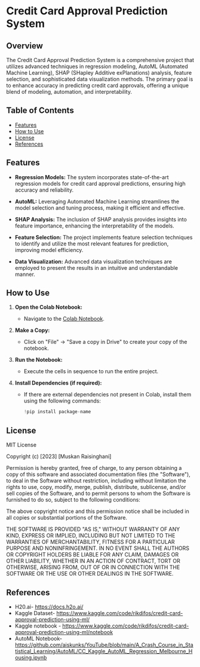 # Credit Card Approval Prediction System

## Overview

The Credit Card Approval Prediction System is a comprehensive project that utilizes advanced techniques in regression modeling, AutoML (Automated Machine Learning), SHAP (SHapley Additive exPlanations) analysis, feature selection, and sophisticated data visualization methods. The primary goal is to enhance accuracy in predicting credit card approvals, offering a unique blend of modeling, automation, and interpretability.

## Table of Contents

- [Features](#features)
- [How to Use](#how-to-use)
- [License](#license)
- [References](#references)
  
## Features

- **Regression Models:** The system incorporates state-of-the-art regression models for credit card approval predictions, ensuring high accuracy and reliability.

- **AutoML:** Leveraging Automated Machine Learning streamlines the model selection and tuning process, making it efficient and effective.

- **SHAP Analysis:** The inclusion of SHAP analysis provides insights into feature importance, enhancing the interpretability of the models.

- **Feature Selection:** The project implements feature selection techniques to identify and utilize the most relevant features for prediction, improving model efficiency.

- **Data Visualization:** Advanced data visualization techniques are employed to present the results in an intuitive and understandable manner.

## How to Use

1. **Open the Colab Notebook:**
   - Navigate to the [Colab Notebook](https://github.com/MuskanRaisinghani23/CreditCardApprovalPrediction/blob/main/CreditCardApprovalPrediction.ipynb).

2. **Make a Copy:**
   - Click on "File" -> "Save a copy in Drive" to create your copy of the notebook.

3. **Run the Notebook:**
   - Execute the cells in sequence to run the entire project.

4. **Install Dependencies (if required):**
   - If there are external dependencies not present in Colab, install them using the following commands:
     ```python
     !pip install package-name
     ```

## License
MIT License

Copyright (c) [2023] [Muskan Raisinghani]

Permission is hereby granted, free of charge, to any person obtaining a copy of this software and associated documentation files (the "Software"), to deal in the Software without restriction, including without limitation the rights to use, copy, modify, merge, publish, distribute, sublicense, and/or sell copies of the Software, and to permit persons to whom the Software is furnished to do so, subject to the following conditions:

The above copyright notice and this permission notice shall be included in all copies or substantial portions of the Software.

THE SOFTWARE IS PROVIDED "AS IS," WITHOUT WARRANTY OF ANY KIND, EXPRESS OR IMPLIED, INCLUDING BUT NOT LIMITED TO THE WARRANTIES OF MERCHANTABILITY, FITNESS FOR A PARTICULAR PURPOSE AND NONINFRINGEMENT. IN NO EVENT SHALL THE AUTHORS OR COPYRIGHT HOLDERS BE LIABLE FOR ANY CLAIM, DAMAGES OR OTHER LIABILITY, WHETHER IN AN ACTION OF CONTRACT, TORT OR OTHERWISE, ARISING FROM, OUT OF OR IN CONNECTION WITH THE SOFTWARE OR THE USE OR OTHER DEALINGS IN THE SOFTWARE.

## References
* H20.ai- https://docs.h2o.ai/
* Kaggle Dataset- https://www.kaggle.com/code/rikdifos/credit-card-approval-prediction-using-ml/
* Kaggle notebook - https://www.kaggle.com/code/rikdifos/credit-card-approval-prediction-using-ml/notebook
* AutoML Notebook- https://github.com/aiskunks/YouTube/blob/main/A_Crash_Course_in_Statistical_Learning/AutoML/CC_Kaggle_AutoML_Regression_Melbourne_Housing.ipynb
